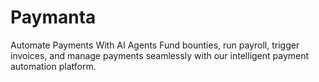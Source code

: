 # Paymanta
Automate Payments With AI Agents Fund bounties, run payroll, trigger invoices, and manage payments seamlessly with our intelligent payment automation platform.

